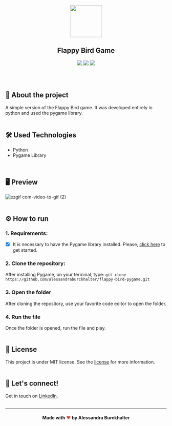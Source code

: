 <p align="center">
<img width="100" src="https://user-images.githubusercontent.com/68092946/91745701-65409680-eb89-11ea-8ed3-80ee49ba0270.png"></p>

## <div align="center">Flappy Bird Game</div>
<p align="center">
<img src="https://img.shields.io/github/license/alessandraburckhalter/flappy-bird-pygame?color=blue"> <img src="https://img.shields.io/github/issues/alessandraburckhalter/flappy-bird-pygame?color=blue"> <img src="https://img.shields.io/github/forks/alessandraburckhalter/flappy-bird-pygame?color=blue"></p>

<br>
<br>

## :book: About the project
A simple version of the Flappy Bird game. It was developed entirely in python and used the pygame library.
<br>
<br>

## :hammer_and_wrench: Used Technologies 
* Python
* Pygame Library
<br>

## 🖥 Preview
![ezgif com-video-to-gif (2)](https://user-images.githubusercontent.com/68092946/91752894-054fed00-eb95-11ea-9a3b-7ab04d61b541.gif)
<br>
<br>

## ⚙ How to run 
### 1. Requirements:<br>
- [x] It is necessary to have the Pygame library installed. Please, [click here](https://www.pygame.org/wiki/GettingStarted) to get started.
### 2. Clone the repository: 
After installing Pygame, on your terminal, type: ```git clone https://github.com/alessandraburckhalter/flappy-bird-pygame.git```
### 3. Open the folder
After cloning the repository, use your favorite code editor to open the folder.
### 4. Run the file
Once the folder is opened, run the file and play.
<br>
<br>

## :page_with_curl: License
This project is under MIT license. See the [license](https://opensource.org/licenses/MIT) for more information.
<br /> 
<br /> 

## :wave: Let's connect!
Get in touch on [LinkedIn](https://www.linkedin.com/in/alessandra-burckhalter/).
<br /> 
<br /> 

****
####  <div align="center">Made with <span style="color: #e25555;">&#9829;</span> by Alessandra Burckhalter</div>
